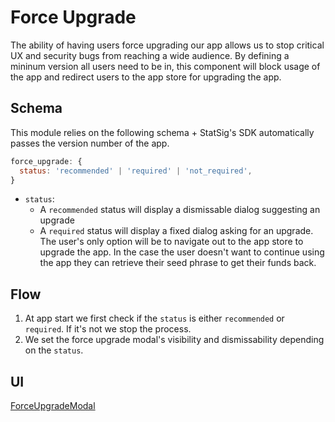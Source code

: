 # Force Upgrade

The ability of having users force upgrading our app allows us to stop critical UX and security bugs from reaching a wide audience.
By defining a mininum version all users need to be in, this component will block usage of the app and redirect users to the app store for
upgrading the app.

## Schema

This module relies on the following schema + StatSig's SDK automatically passes the version number of the app.

```javascript
force_upgrade: {
  status: 'recommended' | 'required' | 'not_required',
}
```

- `status`:
  - A `recommended` status will display a dismissable dialog suggesting an upgrade
  - A `required` status will display a fixed dialog asking for an upgrade. The user's only option will be to navigate out to the app store to upgrade the app. In the case the user doesn't want to continue using the app they can retrieve their seed phrase to get their funds back.

## Flow

1. At app start we first check if the `status` is either `recommended` or `required`. If it's not we stop the process.
2. We set the force upgrade modal's visibility and dismissability depending on the `status`.

## UI

[ForceUpgradeModal](https://github.com/Uniswap/universe/blob/main/apps/mobile/src/components/forceUpgrade/ForceUpgradeModal.tsx)
